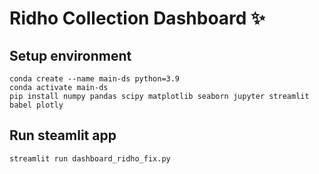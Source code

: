 # Ridho Collection Dashboard ✨

## Setup environment
```
conda create --name main-ds python=3.9
conda activate main-ds
pip install numpy pandas scipy matplotlib seaborn jupyter streamlit babel plotly
```

## Run steamlit app
```
streamlit run dashboard_ridho_fix.py
```
